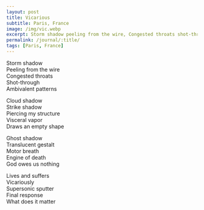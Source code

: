 ```yaml
---
layout: post
title: Vicarious
subtitle: Paris, France
image: /img/vic.webp
excerpt: Storm shadow peeling from the wire, Congested throats shot-through ambivalent patterns ...
permalink: /journal/:title/
tags: [Paris, France]
---
```

Storm shadow  
Peeling from the wire  
Congested throats  
Shot-through  
Ambivalent patterns  

Cloud shadow  
Strike shadow  
Piercing my structure  
Visceral vapor  
Draws an empty shape  

Ghost shadow  
Translucent gestalt  
Motor breath  
Engine of death  
God owes us nothing  

Lives and suffers  
Vicariously  
Supersonic sputter  
Final response  
What does it matter  